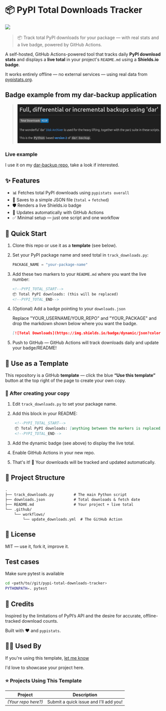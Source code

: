 # 📦 PyPI Total Downloads Tracker

[![](https://img.shields.io/badge/readme-auto--update-blue)](https://github.com/per2jensen/pypi-total-downloads-tracker)

> 📦 Track total PyPI downloads for your package — with real stats and a live badge, powered by GitHub Actions.

A self-hosted, GitHub Actions-powered tool that tracks daily **PyPI download stats** and displays a **live total** in your project's `README.md` using a **Shields.io badge**.

It works entirely offline — no external services — using real data from [pypistats.org](https://pypistats.org/).

## Badge example from my dar-backup application

> ![Screenshot showing the bagde](badge.png)

### Live example

I use it on my [dar-backup repo](https://github.com/per2jensen/dar-backup), take a look if interested.


## ✨ Features

- 📊 Fetches total PyPI downloads using `pypistats overall`
- 📝 Saves to a simple JSON file (`total` + `fetched`)
- 🛡️ Renders a live Shields.io badge
- 🔁 Updates automatically with GitHub Actions
- ✅ Minimal setup — just one script and one workflow


## 🚀 Quick Start

1. Clone this repo or use it as a **template** (see below).
2. Set your PyPI package name and seed total in `track_downloads.py`:

   ```python
   PACKAGE_NAME = "your-package-name"

   ```

3. Add these two markers to your `README.md` where you want the live number:

   ```markdown
   <!--PYPI_TOTAL_START-->
   📦 Total PyPI downloads: (this will be replaced)
   <!--PYPI_TOTAL_END-->
   ```

4. (Optional) Add a badge pointing to your `downloads.json`

   Replace "YOUR_USERNAME/YOUR_REPO" and "YOUR_PACKAGE" and drop the markdown shown below where you want the badge.

   ```markdown
   [![Total Downloads](https://img.shields.io/badge/dynamic/json?color=blue&label=Total%20Downloads&query=total&url=https://raw.githubusercontent.com/YOUR_USERNAME/YOUR_REPO/main/downloads.json)](https://pypi.org/project/YOUR_PACKAGE/)
   ```

5. Push to GitHub — GitHub Actions will track downloads daily and update your badge/README!

## 🧪 Use as a Template

This repository is a GitHub **template** — click the blue  **“Use this template”** button at the top right of the page to create your own copy.

### 🧰 After creating your copy

1. Edit `track_downloads.py` to set your package name.
2. Add this block in your README:

   ```markdown
    <!--PYPI_TOTAL_START-->
    📦 Total PyPI downloads: [anything between the markers is replaced]
    <!--PYPI_TOTAL_END-->
   ```

3. Add the dynamic badge (see above) to display the live total.
4. Enable GitHub Actions in your new repo.
5. That's it! 🎉 Your downloads will be tracked and updated automatically.

## 📁 Project Structure

``` text
.
├── track_downloads.py         # The main Python script
├── downloads.json             # Total downloads & fetch date
├── README.md                  # Your project + live total
└── .github/
    └── workflows/
        └── update_downloads.yml  # The GitHub Action
```

## 📖 License

MIT — use it, fork it, improve it.

## Test cases

Make sure pytest is available

``` bash
cd <path/to//git/pypi-total-downloads-tracker>
PYTHONPATH=. pytest
```

## 🙌 Credits

Inspired by the limitations of PyPI’s API and the desire for accurate, offline-tracked download counts.

Built with ❤️ and `pypistats`.

## 🙋‍♀️ Used By

If you're using this template, [let me know](https://github.com/per2jensen/pypi-total-downloads-tracker/issues/new?assignees=&labels=template-usage&template=template-used.yml&title=%F0%9F%93%A6+I'm+using+this+template%21)

I'd love to showcase your project here.

### ⭐ Projects Using This Template

| Project | Description |
|---------|-------------|
| *(Your repo here?)* | Submit a quick issue and I'll add you! |
